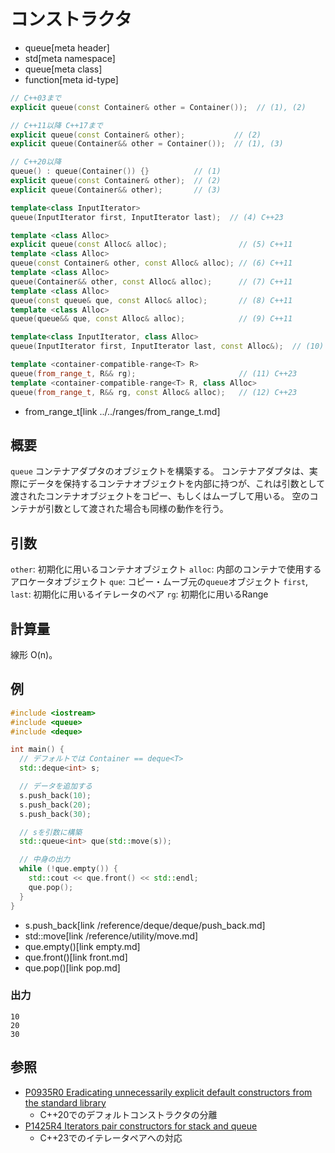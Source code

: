 # コンストラクタ
* queue[meta header]
* std[meta namespace]
* queue[meta class]
* function[meta id-type]

```cpp
// C++03まで
explicit queue(const Container& other = Container());  // (1), (2)

// C++11以降 C++17まで
explicit queue(const Container& other);           // (2)
explicit queue(Container&& other = Container());  // (1), (3)

// C++20以降
queue() : queue(Container()) {}          // (1)
explicit queue(const Container& other);  // (2)
explicit queue(Container&& other);       // (3)

template<class InputIterator>
queue(InputIterator first, InputIterator last);  // (4) C++23

template <class Alloc>
explicit queue(const Alloc& alloc);                // (5) C++11
template <class Alloc>
queue(const Container& other, const Alloc& alloc); // (6) C++11
template <class Alloc>
queue(Container&& other, const Alloc& alloc);      // (7) C++11
template <class Alloc>
queue(const queue& que, const Alloc& alloc);       // (8) C++11
template <class Alloc>
queue(queue&& que, const Alloc& alloc);            // (9) C++11

template<class InputIterator, class Alloc>
queue(InputIterator first, InputIterator last, const Alloc&);  // (10) C++23

template <container-compatible-range<T> R>
queue(from_range_t, R&& rg);                       // (11) C++23
template <container-compatible-range<T> R, class Alloc>
queue(from_range_t, R&& rg, const Alloc& alloc);   // (12) C++23
```
* from_range_t[link ../../ranges/from_range_t.md]

## 概要
`queue` コンテナアダプタのオブジェクトを構築する。 
コンテナアダプタは、実際にデータを保持するコンテナオブジェクトを内部に持つが、これは引数として渡されたコンテナオブジェクトをコピー、もしくはムーブして用いる。 
空のコンテナが引数として渡された場合も同様の動作を行う。


## 引数
`other`: 初期化に用いるコンテナオブジェクト
`alloc`: 内部のコンテナで使用するアロケータオブジェクト
`que`: コピー・ムーブ元の`queue`オブジェクト
`first`, `last`: 初期化に用いるイテレータのペア
`rg`: 初期化に用いるRange

## 計算量
線形 O(n)。


## 例
```cpp example
#include <iostream>
#include <queue>
#include <deque>

int main() {
  // デフォルトでは Container == deque<T>
  std::deque<int> s;

  // データを追加する
  s.push_back(10);
  s.push_back(20);
  s.push_back(30);

  // sを引数に構築
  std::queue<int> que(std::move(s));

  // 中身の出力
  while (!que.empty()) {
    std::cout << que.front() << std::endl;
    que.pop();
  }
}
```
* s.push_back[link /reference/deque/deque/push_back.md]
* std::move[link /reference/utility/move.md]
* que.empty()[link empty.md]
* que.front()[link front.md]
* que.pop()[link pop.md]

### 出力
```
10
20
30
```

## 参照
- [P0935R0 Eradicating unnecessarily explicit default constructors from the standard library](http://www.open-std.org/jtc1/sc22/wg21/docs/papers/2018/p0935r0.html)
    - C++20でのデフォルトコンストラクタの分離
- [P1425R4 Iterators pair constructors for stack and queue](http://www.open-std.org/jtc1/sc22/wg21/docs/papers/2021/p1425r4.pdf)
    - C++23でのイテレータペアへの対応
